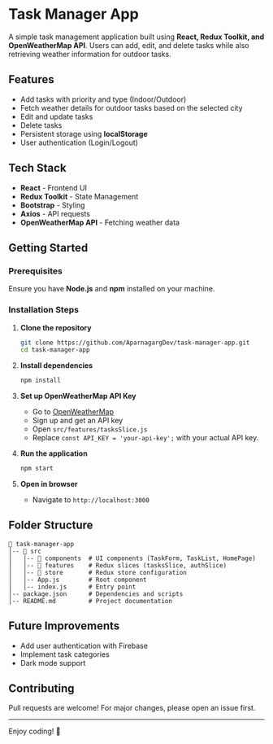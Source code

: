 # Task Manager App

A simple task management application built using **React, Redux Toolkit, and OpenWeatherMap API**. Users can add, edit, and delete tasks while also retrieving weather information for outdoor tasks.

## Features
- Add tasks with priority and type (Indoor/Outdoor)
- Fetch weather details for outdoor tasks based on the selected city
- Edit and update tasks
- Delete tasks
- Persistent storage using **localStorage**
- User authentication (Login/Logout)

## Tech Stack
- **React** - Frontend UI
- **Redux Toolkit** - State Management
- **Bootstrap** - Styling
- **Axios** - API requests
- **OpenWeatherMap API** - Fetching weather data

## Getting Started
### Prerequisites
Ensure you have **Node.js** and **npm** installed on your machine.

### Installation Steps
1. **Clone the repository**
   ```sh
   git clone https://github.com/AparnagargDev/task-manager-app.git
   cd task-manager-app
   ```
2. **Install dependencies**
   ```sh
   npm install
   ```
3. **Set up OpenWeatherMap API Key**
   - Go to [OpenWeatherMap](https://openweathermap.org/)
   - Sign up and get an API key
   - Open `src/features/tasksSlice.js`
   - Replace `const API_KEY = 'your-api-key';` with your actual API key.

4. **Run the application**
   ```sh
   npm start
   ```
5. **Open in browser**
   - Navigate to `http://localhost:3000`

## Folder Structure
```
📂 task-manager-app
│-- 📂 src
│   │-- 📂 components  # UI components (TaskForm, TaskList, HomePage)
│   │-- 📂 features    # Redux slices (tasksSlice, authSlice)
│   │-- 📂 store       # Redux store configuration
│   │-- App.js        # Root component
│   │-- index.js      # Entry point
│-- package.json      # Dependencies and scripts
│-- README.md         # Project documentation
```

## Future Improvements
- Add user authentication with Firebase
- Implement task categories
- Dark mode support

## Contributing
Pull requests are welcome! For major changes, please open an issue first.



---
Enjoy coding! 🚀


